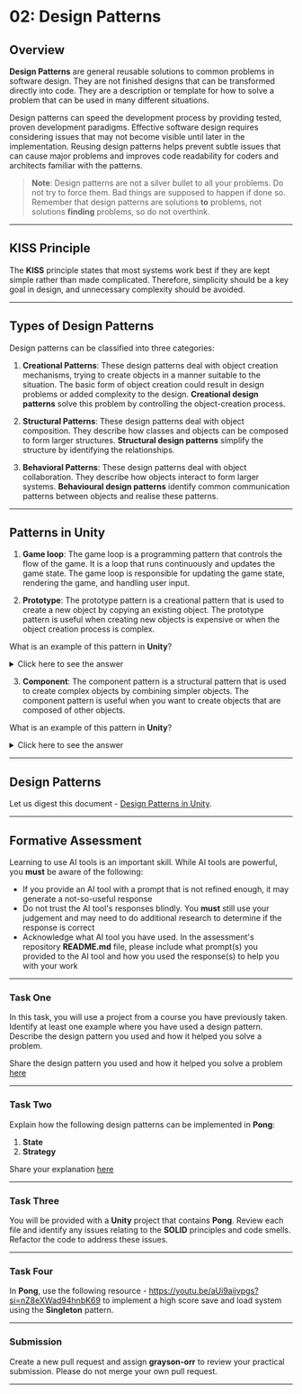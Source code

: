 # 02: Design Patterns

## Overview

**Design Patterns** are general reusable solutions to common problems in software design. They are not finished designs that can be transformed directly into code. They are a description or template for how to solve a problem that can be used in many different situations.

Design patterns can speed the development process by providing tested, proven development paradigms. Effective software design requires considering issues that may not become visible until later in the implementation. Reusing design patterns helps prevent subtle issues that can cause major problems and improves code readability for coders and architects familiar with the patterns.

> **Note**: Design patterns are not a silver bullet to all your problems. Do not try to force them. Bad things are supposed to happen if done so. Remember that design patterns are solutions **to** problems, not solutions **finding** problems, so do not overthink.

---

## KISS Principle

The **KISS** principle states that most systems work best if they are kept simple rather than made complicated. Therefore, simplicity should be a key goal in design, and unnecessary complexity should be avoided.

---

## Types of Design Patterns

Design patterns can be classified into three categories:

1. **Creational Patterns**: These design patterns deal with object creation mechanisms, trying to create objects in a manner suitable to the situation. The basic form of object creation could result in design problems or added complexity to the design. **Creational design patterns** solve this problem by controlling the object-creation process.

2. **Structural Patterns**: These design patterns deal with object composition. They describe how classes and objects can be composed to form larger structures. **Structural design patterns** simplify the structure by identifying the relationships.

3. **Behavioral Patterns**: These design patterns deal with object collaboration. They describe how objects interact to form larger systems. **Behavioural design patterns** identify common communication patterns between objects and realise these patterns.

---

## Patterns in Unity

1. **Game loop**: The game loop is a programming pattern that controls the flow of the game. It is a loop that runs continuously and updates the game state. The game loop is responsible for updating the game state, rendering the game, and handling user input.

2. **Prototype**: The prototype pattern is a creational pattern that is used to create a new object by copying an existing object. The prototype pattern is useful when creating new objects is expensive or when the object creation process is complex. 

What is an example of this pattern in **Unity**? 

<details>

<summary>
Click here to see the answer
</summary>

Unity's prefab system is an example of the prototype pattern. Prefabs are used to create new objects by copying an existing object. Prefabs are useful when creating new objects is expensive or when the object creation process is complex.

</details>

3. **Component**: The component pattern is a structural pattern that is used to create complex objects by combining simpler objects. The component pattern is useful when you want to create objects that are composed of other objects.

What is an example of this pattern in **Unity**?

<details>

<summary>Click here to see the answer
</summary>
Unity provides a component-based architecture that allows you to create complex objects by combining simpler objects. For example, you can create a player object by combining a mesh renderer, a collider, and a script component.
</details>

---

## Design Patterns

Let us digest this document - [Design Patterns in Unity](https://bit.ly/4kc3EnQ).

---

## Formative Assessment

Learning to use AI tools is an important skill. While AI tools are powerful, you **must** be aware of the following:

- If you provide an AI tool with a prompt that is not refined enough, it may generate a not-so-useful response
- Do not trust the AI tool's responses blindly. You **must** still use your judgement and may need to do additional research to determine if the response is correct
- Acknowledge what AI tool you have used. In the assessment's repository **README.md** file, please include what prompt(s) you provided to the AI tool and how you used the response(s) to help you with your work
---

### Task One

In this task, you will use a project from a course you have previously taken. Identify at least one example where you have used a design pattern. Describe the design pattern you used and how it helped you solve a problem.

Share the design pattern you used and how it helped you solve a problem [here](https://github.com/otago-polytechnic-bit-courses/ID737001-game-development/discussions/3)

---

### Task Two

Explain how the following design patterns can be implemented in **Pong**:

1. **State**
2. **Strategy**

Share your explanation [here](https://github.com/otago-polytechnic-bit-courses/ID737001-game-development/discussions/3)

---

### Task Three

You will be provided with a **Unity** project that contains **Pong**. Review each file and identify any issues relating to the **SOLID** principles and code smells. Refactor the code to address these issues.

---

### Task Four

In **Pong**, use the following resource - https://youtu.be/aUi9aijvpgs?si=nZ8eXWad94hnbK69 to implement a high score save and load system using the **Singleton** pattern.

---

### Submission

Create a new pull request and assign **grayson-orr** to review your practical submission. Please do not merge your own pull request.

---
